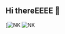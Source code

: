 ## Hi thereEEEE 👋

[![NK](https://github-readme-stats.vercel.app/api?username=NerostavKuznetsov&show&icons=true&theme=merko&include_all_commits=true)
![NK](https://github-readme-stats.vercel.app/api/top-langs/?username=NerostavKuznetsov&layout=compact&theme=merko&width=400&count_private=true)













